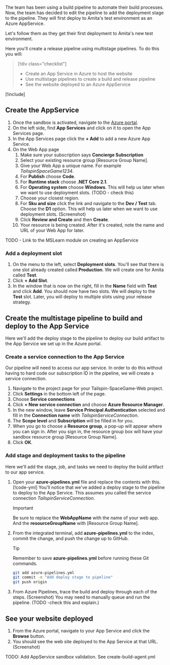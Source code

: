 The team has been using a build pipeline to automate their build processes. Now, the team has decided to edit the pipeline to add the deployment stage to the pipeline. They will first deploy to Amita's test environment as an Azure AppService.

Let's follow them as they get their first deployment to Amita's new test environment.

Here you'll create a release pipeline using multistage pipelines. To do this you will:

> [!div class="checklist"]
> * Create an App Service in Azure to host the website
> * Use multistage pipelines to create a build and release pipeline
> * See the website deployed to an Azure AppService

[!include[](../../../includes/azure-sandbox-activate.md)]

## Create the AppService

1. Once the sandbox is activated, navigate to the [Azure portal](https://portal.azure.com/learn.docs.microsoft.com?azure-portal=true).
1. On the left side, find **App Services** and click on it to open the App Services page.
1. In the App Services page click the **+ Add** to add a new Azure App Service.
1. On the Web App page
    1. Make sure your subscription says **Concierge Subscription**
    1. Select your existing resource group  <rgn>[Resource Group Name]</rgn>.
    1. Give your Web App a unique name. For example *TailspinSpaceGame1234*.
    1. For **Publish** choose **Code**.
    1. For **Runtime stack** choose **.NET Core 2.1**.
    1. For **Operating system** choose **Windows**. This will help us later when we want to use deployment slots. (TODO - check this)
    1. Choose your closest region.
    1. For **Sku and size** click the link and navigate to the **Dev / Test** tab. Choose the **D1** option. This will help us later when we want to use deployment slots. (Screenshot)
    1. Click **Review and Create** and then **Create**.
    1. Your resource is being created. After it's created, note the name and URL of your Web App for later.

TODO - Link to the MSLearn module on creating an AppService

### Add a deployment slot

1. On the menu to the left, select **Deployment slots**. You'll see that there is one slot already created called **Production**. We will create one for Amita called **Test**.
1. Click **+ Add Slot**.
1. In the window that is now on the right, fill in the **Name** field with **Test** and click **Add**. You should now have two slots. We will deploy to the **Test** slot. Later, you will deploy to multiple slots using your release strategy.

## Create the multistage pipeline to build and deploy to the App Service

Here we'll add the deploy stage to the pipeline to deploy our build artifact to the App Service we set up in the Azure portal.

### Create a service connection to the App Service

Our pipeline will need to access our app service. In order to do this without having to hard code our subscription ID in the pipeline, we will create a service connection.

1. Navigate to the project page for your Tailspin-SpaceGame-Web project.
1. Click **Settings** in the bottom left of the page.
1. Choose **Service connections**
1. Click **+ New service connection** and choose **Azure Resource Manager**.
1. In the new window, leave **Service Principal Authentication** selected and fill in the **Connection name** with *TailspinServiceConnection*.
1. The **Scope level** and **Subscription** will be filled in for you.
1. When you go to choose a **Resource group**, a pop-up will appear where you can sign in. After you sign in, the resource group box will have your sandbox resource group  <rgn>[Resource Group Name]</rgn>.
1. Click **OK**.

### Add stage and deployment tasks to the pipeline

Here we'll add the stage, job, and tasks we need to deploy the build artifact to our app service.

1. Open your **azure-pipelines.yml** file and replace the contents with this.
  [!code-yml[](code/5-azure-pipelines-2.yml?highlight=61-83)]
    You'll notice that we've added a deploy stage to the pipeline to deploy to the App Service. This assumes you called the service connection *TailspinServiceConnection*.
    > [!IMPORTANT]
    > Be sure to replace the **WebAppName** with the name of your web app. And the **resourceGroupName** with <rgn>[Resource Group Name]</rgn>.
1. From the integrated terminal, add **azure-pipelines.yml** to the index, commit the change, and push the change up to GitHub.

    > [!TIP]
    > Remember to save **azure-pipelines.yml** before running these Git commands.

    ```bash
    git add azure-pipelines.yml
    git commit -m "Add deploy stage to pipeline"
    git push origin
    ```

1. From Azure Pipelines, trace the build and deploy through each of the steps.
(Screenshot) You may need to manually queue and run the pipeline. (TODO -check this and explain.)

## See your website deployed

1. From the Azure portal, navigate to your App Service and click the **Browse** button.
1. You should see the web site deployed to the App Service at that URL. (Screenshot)

TODO: Add AppService sandbox validation. See create-build-agent.yml
